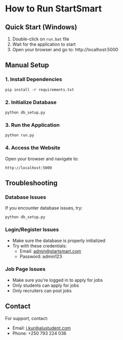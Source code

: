 # How to Run StartSmart

## Quick Start (Windows)

1. Double-click on `run.bat` file
2. Wait for the application to start
3. Open your browser and go to: http://localhost:5000

## Manual Setup

### 1. Install Dependencies
```
pip install -r requirements.txt
```

### 2. Initialize Database
```
python db_setup.py
```

### 3. Run the Application
```
python run.py
```

### 4. Access the Website
Open your browser and navigate to:
```
http://localhost:5000
```

## Troubleshooting

### Database Issues
If you encounter database issues, try:
```
python db_setup.py
```

### Login/Register Issues
- Make sure the database is properly initialized
- Try with these credentials:
  - Email: admin@startsmart.com
  - Password: admin123

### Job Page Issues
- Make sure you're logged in to apply for jobs
- Only students can apply for jobs
- Only recruiters can post jobs

## Contact

For support, contact:
- Email: j.kur@alustudent.com
- Phone: +250 793 224 036